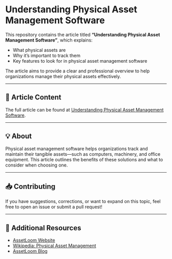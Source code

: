 # Understanding Physical Asset Management Software

This repository contains the article titled **“Understanding Physical Asset Management Software”**, which explains:

- What physical assets are
- Why it’s important to track them
- Key features to look for in physical asset management software

The article aims to provide a clear and professional overview to help organizations manage their physical assets effectively.

---

## 📄 Article Content

The full article can be found at [Understanding Physical Asset Management Software](https://assetloom.com/blog/physical-asset-management-software?utm_source=forum&utm_medium=repository&utm_campaign=physical-asset-management-software).

---

## 💡 About

Physical asset management software helps organizations track and maintain their tangible assets—such as computers, machinery, and office equipment. This article outlines the benefits of these solutions and what to consider when choosing one.

---

## 📥 Contributing

If you have suggestions, corrections, or want to expand on this topic, feel free to open an issue or submit a pull request!

---

## 🔗 Additional Resources

- [AssetLoom Website](https://www.assetloom.com/)
- [Wikipedia: Physical Asset Management](https://en.wikipedia.org/wiki/Physical_asset_management)  
- [AssetLoom Blog](https://www.assetloom.com/blog/)

